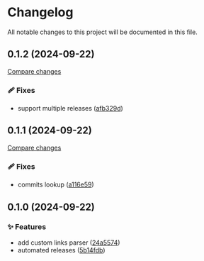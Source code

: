 <!-- header -->
# Changelog

All notable changes to this project will be documented in this file.

<!-- version:0.1.2 -->
## 0.1.2 (2024-09-22)

[Compare changes](https://github.com/Wroud/foundation/compare/git-v0.1.1...0.1.2)

### 🩹 Fixes

- support multiple releases ([afb329d](https://github.com/Wroud/foundation/commit/afb329d))

<!-- version:0.1.1 -->
## 0.1.1 (2024-09-22)

[Compare changes](https://github.com/Wroud/foundation/compare/git-v0.1.0...0.1.1)

### 🩹 Fixes

- commits lookup ([a116e59](https://github.com/Wroud/foundation/commit/a116e59))

<!-- version:0.1.0 -->
## 0.1.0 (2024-09-22)

### ✨ Features

- add custom links parser ([24a5574](https://github.com/Wroud/foundation/commit/24a5574))
- automated releases ([5b14fdb](https://github.com/Wroud/foundation/commit/5b14fdb))

